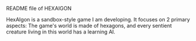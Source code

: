 README file of HEXAIGON

HexAIgon is a sandbox-style game I am developing. It focuses on 2 primary aspects: The game's world is made of hexagons, and every sentient creature living in this world has a learning AI.